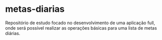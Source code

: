 # metas-diarias
Repositório de estudo focado no desenvolvimento de uma aplicação full, onde será possível realizar as operações básicas para uma lista de metas diárias. 
